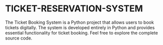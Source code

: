 # TICKET-RESERVATION-SYSTEM
The Ticket Booking System is a Python project that allows users to book tickets digitally. The system is developed entirely in Python and provides essential functionality for ticket booking. Feel free to explore the complete source code.
